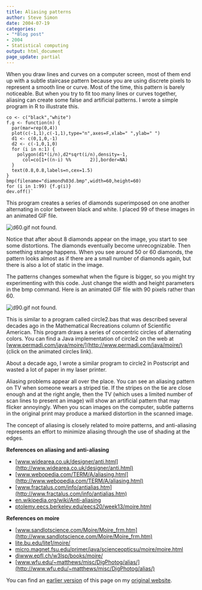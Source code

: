 ```yaml
---
title: Aliasing patterns
author: Steve Simon
date: 2004-07-19
categories:
- "*Blog post"
- 2004
- Statistical computing
output: html_document
page_update: partial
---
```

When you draw lines and curves on a computer screen, most of them end up
with a subtle staircase pattern because you are using discrete pixels to
represent a smooth line or curve. Most of the time, this pattern is
barely noticeable. But when you try to fit too many lines or curves
together, aliasing can create some false and artificial patterns. I
wrote a simple program in R to illustrate this.

```
co <- c("black","white")
f.g <- function(n) {
  par(mar=rep(0,4))
  plot(c(-1,1),c(-1,1),type="n",axes=F,xlab=" ",ylab=" ")
  d1 <- c(0,1,0,-1)
  d2 <- c(-1,0,1,0)
  for (i in n:1) {
    polygon(d1*(i/n),d2*sqrt(i/n),density=-1,
      col=co[1+((n-i) %%       2)],border=NA)
  }
  text(0.8,0.8,labels=n,cex=1.5)
}
bmp(filename="diamond%03d.bmp",width=60,height=60)
for (i in 1:99) {f.g(i)}
dev.off()`
```

This program creates a series of diamonds superimposed on one another
alternating in color between black and white. I placed 99 of these
images in an animated GIF file.

![d60.gif not found.](http://www.pmean.com/new-images/04/aliasing01.png)

Notice that after about 8 diamonds appear on the image, you start to see
some distortions. The diamonds eventually become unrecognizable. Then
something strange happens. When you see around 50 or 60 diamonds, the
pattern looks almost as if there are a small number of diamonds again,
but there is also a lot of static in the image.

The patterns changes somewhat when the figure is bigger, so you might
try experimenting with this code. Just change the width and height
parameters in the bmp command. Here is an animated GIF file with 90
pixels rather than 60.

![d90.gif not found.](http://www.pmean.com/new-images/04/aliasing02.png)

This is similar to a program called circle2.bas that was described
several decades ago in the Mathematical Recreations column of Scientific
American. This program draws a series of concentric circles of
alternating colors. You can find a Java implementation of circle2 on the
web at [www.permadi.com/java/moire/](http://www.permadi.com/java/moire/)
(click on the animated circles link).

About a decade ago, I wrote a similar program to circle2 in Postscript
and wasted a lot of paper in my laser printer.

Aliasing problems appear all over the place. You can see an aliasing
pattern on TV when someone wears a striped tie. If the stripes on the
tie are close enough and at the right angle, then the TV (which uses a
limited number of scan lines to present an image) will show an
artificial pattern that may flicker annoyingly. When you scan images on
the computer, subtle patterns in the original print may produce a marked
distortion in the scanned image.

The concept of aliasing is closely related to moire patterns, and
anti-aliasing represents an effort to minimize aliasing through the use
of shading at the edges.

**References on aliasing and anti-aliasing**

-   [www.widearea.co.uk/designer/anti.html](http://www.widearea.co.uk/designer/anti.html)
-   [www.webopedia.com/TERM/A/aliasing.html](http://www.webopedia.com/TERM/A/aliasing.html)
-   [www.fractalus.com/info/antialias.htm](http://www.fractalus.com/info/antialias.htm)
-   [en.wikipedia.org/wiki/Anti-aliasing](http://en.wikipedia.org/wiki/Anti-aliasing)
-   [ptolemy.eecs.berkeley.edu/eecs20/week13/moire.html](http://ptolemy.eecs.berkeley.edu/eecs20/week13/moire.html)

**References on moire**

-   [www.sandlotscience.com/Moire/Moire_frm.htm](http://www.sandlotscience.com/Moire/Moire_frm.htm)
-   [lite.bu.edu/lite1/moire/](http://lite.bu.edu/lite1/moire/)
-   [micro.magnet.fsu.edu/primer/java/scienceopticsu/moire/moire.html](http://micro.magnet.fsu.edu/primer/java/scienceopticsu/moire/moire.html)
-   [diwww.epfl.ch/w3lsp/books/moire/](http://diwww.epfl.ch/w3lsp/books/moire/)
-   [www.wfu.edu/~matthews/misc/DigPhotog/alias/](http://www.wfu.edu/~matthews/misc/DigPhotog/alias/)

You can find an [earlier version][sim1] of this page on my [original website][sim2].

[sim1]: http://www.pmean.com/04/aliasing.html
[sim2]: http://www.pmean.com/original_site.html

